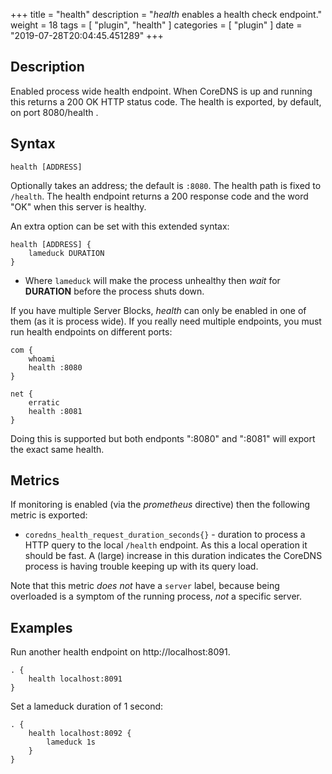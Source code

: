 +++
title = "health"
description = "*health* enables a health check endpoint."
weight = 18
tags = [ "plugin", "health" ]
categories = [ "plugin" ]
date = "2019-07-28T20:04:45.451289"
+++

## Description

Enabled process wide health endpoint. When CoreDNS is up and running this returns a 200 OK HTTP
status code. The health is exported, by default, on port 8080/health .

## Syntax

~~~
health [ADDRESS]
~~~

Optionally takes an address; the default is `:8080`. The health path is fixed to `/health`. The
health endpoint returns a 200 response code and the word "OK" when this server is healthy.

An extra option can be set with this extended syntax:

~~~
health [ADDRESS] {
    lameduck DURATION
}
~~~

* Where `lameduck` will make the process unhealthy then *wait* for **DURATION** before the process
  shuts down.

If you have multiple Server Blocks, *health* can only be enabled in one of them (as it is process
wide). If you really need multiple endpoints, you must run health endpoints on different ports:

~~~ corefile
com {
    whoami
    health :8080
}

net {
    erratic
    health :8081
}
~~~

Doing this is supported but both endponts ":8080" and ":8081" will export the exact same health.

## Metrics

If monitoring is enabled (via the *prometheus* directive) then the following metric is exported:

 *  `coredns_health_request_duration_seconds{}` - duration to process a HTTP query to the local
    `/health` endpoint. As this a local operation it should be fast. A (large) increase in this
    duration indicates the CoreDNS process is having trouble keeping up with its query load.

Note that this metric *does not* have a `server` label, because being overloaded is a symptom of
the running process, *not* a specific server.

## Examples

Run another health endpoint on http://localhost:8091.

~~~ corefile
. {
    health localhost:8091
}
~~~

Set a lameduck duration of 1 second:

~~~ corefile
. {
    health localhost:8092 {
        lameduck 1s
    }
}
~~~
